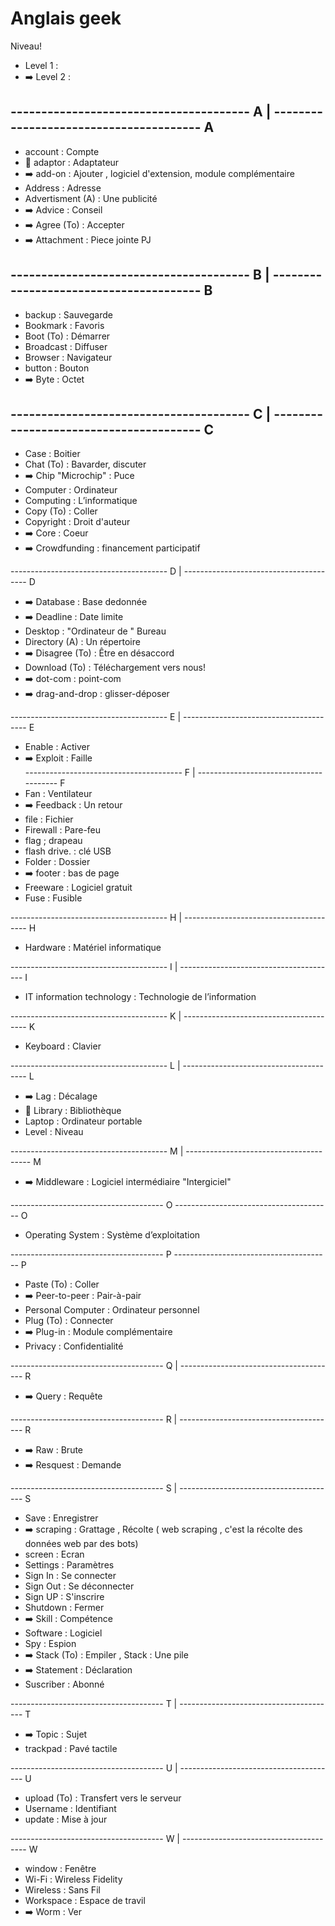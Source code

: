 # Anglais geek

Niveau!
* Level 1 :
* ➡️ Level 2 :       


## ---------------------------------------   A                   |    ---------------------------------------                                                 A 
* account           :   Compte
* 🎈                                                                 adaptor            :    Adaptateur
* ➡️                                                                 add-on             :    Ajouter , logiciel d'extension, module complémentaire
* Address            :    Adresse
* Advertisment (A)  :   Une publicité
* ➡️                                                                 Advice             :    Conseil
* ➡️                                                                 Agree (To)         :    Accepter  
* ➡️                                                                 Attachment         :    Piece jointe PJ

## ---------------------------------------   B                   |    ---------------------------------------                                                 B 
* backup            :   Sauvegarde
* Bookmark          :   Favoris
* Boot (To)         :   Démarrer
* Broadcast         :   Diffuser
* Browser           :   Navigateur
* button            :   Bouton
* ➡️                                                                  Byte             :    Octet

## ---------------------------------------   C                   |    ---------------------------------------                                                 C
* Case              :   Boitier
* Chat (To)         :   Bavarder, discuter
* ➡️                                                                  Chip  "Microchip" :   Puce
* Computer          :   Ordinateur
* Computing         :   L’informatique
* Copy (To)         :   Coller
* Copyright         :   Droit d'auteur
* ➡️                                                                 Core               :    Coeur
* ➡️                                                                 Crowdfunding       :    financement participatif

---------------------------------------   D                   |    ---------------------------------------                                                 D
* ➡️                                                                 Database           :    Base dedonnée  
* ➡️                                                                 Deadline           :    Date limite
* Desktop           :   "Ordinateur de " Bureau
* Directory (A)     :   Un répertoire
* ➡️                                                                 Disagree (To)      :    Être en désaccord
* Download (To)     :   Téléchargement vers nous!
* ➡️                                                                 dot-com            :    point-com 
* ➡️                                                                 drag-and-drop      :    glisser-déposer

---------------------------------------   E                   |    ---------------------------------------                                                 E 
* Enable            :   Activer
* ➡️                                                                  Exploit           :   Faille           
---------------------------------------   F                   |    ---------------------------------------                                                 F 
* Fan               :   Ventilateur
* ➡️                                                                  Feedback          :     Un retour
* file              :   Fichier
* Firewall          :   Pare-feu
* flag              ;   drapeau
* flash drive.      :   clé USB
* Folder            :   Dossier
* ➡️                                                                  footer            :    bas de page
* Freeware          :   Logiciel gratuit
* Fuse              :   Fusible

---------------------------------------   H                   |    ---------------------------------------                                                 H
* Hardware          :   Matériel informatique 

---------------------------------------   I                   |    ---------------------------------------                                                 I 
* IT information technology  :  Technologie de l’information

---------------------------------------   K                   |    ---------------------------------------                                                 K 
* Keyboard          :   Clavier

---------------------------------------   L                   |    ---------------------------------------                                                 L 
* ➡️                                                                  Lag               :  Décalage
* 🎈                                                                  Library           :  Bibliothèque
* Laptop            :   Ordinateur portable
* Level             :   Niveau

---------------------------------------   M                   |    ---------------------------------------                                                 M 
* ➡️                                                                  Middleware        :  Logiciel intermédiaire "Intergiciel"

--------------------------------------    O                        ---------------------------------------                                                 O
* Operating System  :   Système d’exploitation

--------------------------------------    P                        ---------------------------------------                                                 P
* Paste (To)        :   Coller
* ➡️                                                                  Peer-to-peer       : Pair-à-pair
* Personal Computer :   Ordinateur personnel
* Plug (To)         :   Connecter
* ➡️                                                                  Plug-in            : Module complémentaire
* Privacy           :   Confidentialité

--------------------------------------    Q                   |    ---------------------------------------                                                 R
* ➡️                                                                  Query              : Requête 

--------------------------------------    R                   |    ---------------------------------------                                                 R
* ➡️                                                                  Raw                : Brute
* ➡️                                                                  Resquest           : Demande  

--------------------------------------    S                   |    ---------------------------------------                                                 S
* Save              :   Enregistrer
* ➡️                                                                  scraping           : Grattage , Récolte ( web scraping , c'est la récolte des données web par des bots)
* screen            :   Ecran
* Settings          :   Paramètres
* Sign In           :   Se connecter
* Sign Out          :   Se déconnecter
* Sign UP           :   S'inscrire
* Shutdown          :   Fermer
* ➡️                                                                 Skill             :   Compétence 
* Software          :   Logiciel
* Spy               :   Espion
* ➡️                                                                 Stack (To)        :   Empiler , Stack :  Une pile
* ➡️                                                                 Statement         :   Déclaration
* Suscriber         :   Abonné

--------------------------------------    T                   |    ---------------------------------------                                                 T
* ➡️                                                                 Topic             :   Sujet
* trackpad          :   Pavé tactile 

--------------------------------------    U                   |    ---------------------------------------                                                 U
* upload (To)       :   Transfert vers le serveur
* Username          :   Identifiant
* update            :   Mise à jour

--------------------------------------    W                   |    ---------------------------------------                                                 W
* window            :   Fenêtre
* Wi-Fi             :   Wireless Fidelity
* Wireless          :   Sans Fil
* Workspace         :   Espace de travil
* ➡️                                                                 Worm              :   Ver
